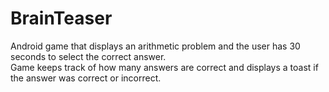 # BrainTeaser
Android game that displays an arithmetic problem and the user has 30 seconds to select the correct answer.  
Game keeps track of how many answers are correct and displays a toast if the answer was correct or incorrect.
